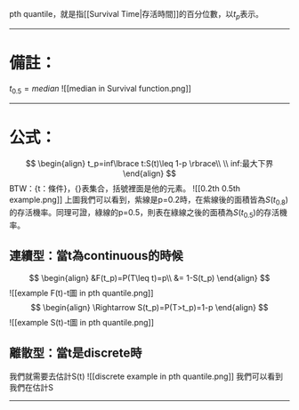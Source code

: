 pth quantile，就是指[[Survival Time|存活時間]]的百分位數，以$t_{p}$表示。
- - -
# 備註：
$t_{0.5}=median$
![[median in Survival function.png]]
- - -
# 公式：
$$
\begin{align}
t_p=inf\lbrace t:S(t)\leq 1-p \rbrace\\
\\
inf:最大下界
\end{align}
$$
BTW：{t：條件}，{}表集合，括號裡面是他的元素。
![[0.2th 0.5th example.png]]
上圖我們可以看到，紫線是p=0.2時，在紫線後的面積皆為$S(t_{0.8})$的存活機率。同理可證，綠線的p=0.5，則表在綠線之後的面積為$S(t_{0.5})$的存活機率。
## 連續型：當t為continuous的時候
$$
\begin{align}
&F(t_p)=P(T\leq t)=p\\
&= 1-S(t_p)
\end{align}
$$
![[example F(t)-t圖 in pth quantile.png]]
$$
\begin{align}
\Rightarrow S(t_p)=P(T>t_p)=1-p
\end{align}
$$![[example S(t)-t圖 in pth quantile.png]]

## 離散型：當t是discrete時
我們就需要去估計S(t)
![[discrete example in pth quantile.png]]
我們可以看到我們在估計S
- - -
